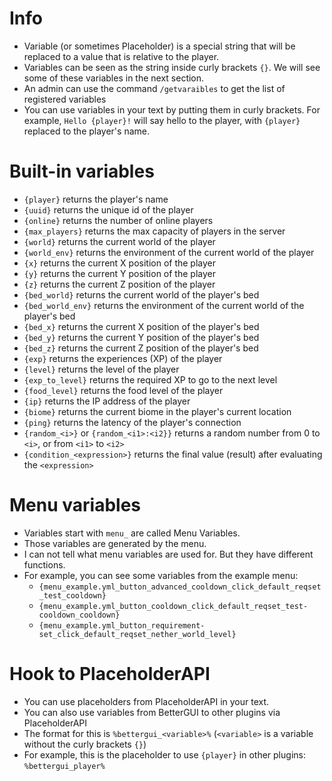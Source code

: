 # Info
* Variable (or sometimes Placeholder) is a special string that will be replaced to a value that is relative to the player.
* Variables can be seen as the string inside curly brackets `{}`. We will see some of these variables in the next section.
* An admin can use the command `/getvaraibles` to get the list of registered variables
* You can use variables in your text by putting them in curly brackets. For example, `Hello {player}!` will say hello to the player, with `{player}` replaced to the player's name.
# Built-in variables
* `{player}` returns the player's name
* `{uuid}` returns the unique id of the player
* `{online}` returns the number of online players
* `{max_players}` returns the max capacity of players in the server
* `{world}` returns the current world of the player
* `{world_env}` returns the environment of the current world of the player
* `{x}` returns the current X position of the player
* `{y}` returns the current Y position of the player
* `{z}` returns the current Z position of the player
* `{bed_world}` returns the current world of the player's bed
* `{bed_world_env}` returns the environment of the current world of the player's bed
* `{bed_x}` returns the current X position of the player's bed
* `{bed_y}` returns the current Y position of the player's bed
* `{bed_z}` returns the current Z position of the player's bed
* `{exp}` returns the experiences (XP) of the player
* `{level}` returns the level of the player
* `{exp_to_level}` returns the required XP to go to the next level
* `{food_level}` returns the food level of the player
* `{ip}` returns the IP address of the player
* `{biome}` returns the current biome in the player's current location
* `{ping}` returns the latency of the player's connection
* `{random_<i>}` or `{random_<i1>:<i2}}` returns a random number from 0 to `<i>`, or from `<i1>` to `<i2>`
* `{condition_<expression>}` returns the final value (result) after evaluating the `<expression>`
# Menu variables
* Variables start with `menu_` are called Menu Variables.
* Those variables are generated by the menu.
* I can not tell what menu variables are used for. But they have different functions.
* For example, you can see some variables from the example menu:
  * `{menu_example.yml_button_advanced_cooldown_click_default_reqset_test_cooldown}`
  * `{menu_example.yml_button_cooldown_click_default_reqset_test-cooldown_cooldown}`
  * `{menu_example.yml_button_requirement-set_click_default_reqset_nether_world_level}`
# Hook to PlaceholderAPI
* You can use placeholders from PlaceholderAPI in your text.
* You can also use variables from BetterGUI to other plugins via PlaceholderAPI
* The format for this is `%bettergui_<variable>%` (`<variable>` is a variable without the curly brackets `{}`)
* For example, this is the placeholder to use `{player}` in other plugins: `%bettergui_player%`